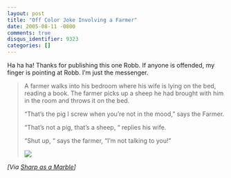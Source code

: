 ```yaml
---
layout: post
title: "Off Color Joke Involving a Farmer"
date: 2005-08-11 -0800
comments: true
disqus_identifier: 9323
categories: []
---
```

Ha ha ha! Thanks for publishing this one Robb. If anyone is offended, my
finger is pointing at Robb. I’m just the messenger.

> A farmer walks into his bedroom where his wife is lying on the bed,
> reading a book. The farmer picks up a sheep he had brought with him in
> the room and throws it on the bed.
>
> “That’s the pig I screw when you’re not in the mood,” says the Farmer.
>
> “That’s not a pig, that’s a sheep, “ replies his wife.
>
> “Shut up, “ says the farmer, “I’m not talking to you!”
>
> ![](http://sharpmarbles.stufftoread.com/aggbug/3757.aspx)

*[Via [Sharp as a
Marble](http://sharpmarbles.stufftoread.com/archive/2005/08/11/3757.aspx)]*

